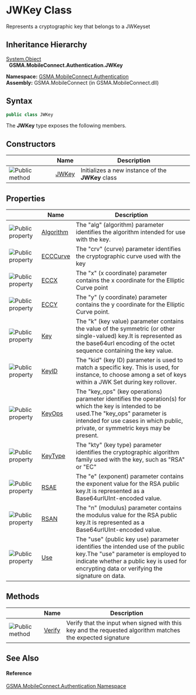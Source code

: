 JWKey Class
===========
Represents a cryptographic key that belongs to a JWKeyset


Inheritance Hierarchy
---------------------
[System.Object][1]  
  **GSMA.MobileConnect.Authentication.JWKey**  

**Namespace:** [GSMA.MobileConnect.Authentication][2]  
**Assembly:** GSMA.MobileConnect (in GSMA.MobileConnect.dll)

Syntax
------

```csharp
public class JWKey
```

The **JWKey** type exposes the following members.


Constructors
------------

                 | Name       | Description                                       
---------------- | ---------- | ------------------------------------------------- 
![Public method] | [JWKey][3] | Initializes a new instance of the **JWKey** class 


Properties
----------

                   | Name           | Description                                                                                                                                                                                                                 
------------------ | -------------- | --------------------------------------------------------------------------------------------------------------------------------------------------------------------------------------------------------------------------- 
![Public property] | [Algorithm][4] | The "alg" (algorithm) parameter identifies the algorithm intended for use with the key.                                                                                                                                     
![Public property] | [ECCCurve][5]  | The "crv" (curve) parameter identifies the cryptographic curve used with the key                                                                                                                                            
![Public property] | [ECCX][6]      | The "x" (x coordinate) parameter contains the x coordinate for the Elliptic Curve point                                                                                                                                     
![Public property] | [ECCY][7]      | The "y" (y coordinate) parameter contains the y coordinate for the Elliptic Curve point.                                                                                                                                    
![Public property] | [Key][8]       | The "k" (key value) parameter contains the value of the symmetric (or other single-valued) key.It is represented as the base64url encoding of the octet sequence containing the key value.                                  
![Public property] | [KeyID][9]     | The "kid" (key ID) parameter is used to match a specific key. This is used, for instance, to choose among a set of keys within a JWK Set during key rollover.                                                               
![Public property] | [KeyOps][10]   | The "key_ops" (key operations) parameter identifies the operation(s) for which the key is intended to be used.The "key_ops" parameter is intended for use cases in which public, private, or symmetric keys may be present. 
![Public property] | [KeyType][11]  | The "kty" (key type) parameter identifies the cryptographic algorithm family used with the key, such as "RSA" or "EC"                                                                                                       
![Public property] | [RSAE][12]     | The "e" (exponent) parameter contains the exponent value for the RSA public key.It is represented as a Base64urlUInt-encoded value.                                                                                         
![Public property] | [RSAN][13]     | The "n" (modulus) parameter contains the modulus value for the RSA public key.It is represented as a Base64urlUInt-encoded value.                                                                                           
![Public property] | [Use][14]      | The "use" (public key use) parameter identifies the intended use of the public key.The "use" parameter is employed to indicate whether a public key is used for encrypting data or verifying the signature on data.         


Methods
-------

                 | Name         | Description                                                                                                
---------------- | ------------ | ---------------------------------------------------------------------------------------------------------- 
![Public method] | [Verify][15] | Verify that the input when signed with this key and the requested algorithm matches the expected signature 


See Also
--------

#### Reference
[GSMA.MobileConnect.Authentication Namespace][2]  

[1]: http://msdn.microsoft.com/en-us/library/e5kfa45b
[2]: ../README.md
[3]: _ctor.md
[4]: Algorithm.md
[5]: ECCCurve.md
[6]: ECCX.md
[7]: ECCY.md
[8]: Key.md
[9]: KeyID.md
[10]: KeyOps.md
[11]: KeyType.md
[12]: RSAE.md
[13]: RSAN.md
[14]: Use.md
[15]: Verify.md
[16]: ../../_icons/Help.png
[Public method]: ../../_icons/pubmethod.gif "Public method"
[Public property]: ../../_icons/pubproperty.gif "Public property"
